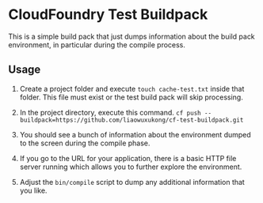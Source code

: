 CloudFoundry Test Buildpack
===========================

This is a simple build pack that just dumps information about the build pack environment, in particular during the compile process.

Usage
-----

1. Create a project folder and execute ```touch cache-test.txt``` inside that folder.  This file must exist or the test build pack will skip processing.

2. In the project directory, execute this command.  ```cf push --buildpack=https://github.com/liaowuxukong/cf-test-buildpack.git```

3. You should see a bunch of information about the environment dumped to the screen during the compile phase.

4. If you go to the URL for your application, there is a basic HTTP file server running which allows you to further explore the environment.

5. Adjust the ```bin/compile``` script to dump any additional information that you like.
